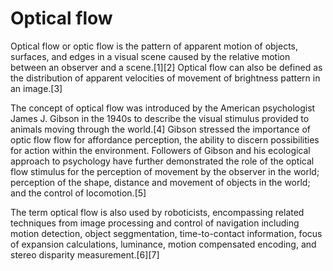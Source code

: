 # Optical flow

Optical flow or optic flow is the pattern of apparent motion of objects, 
surfaces, and edges in a visual scene caused by the relative motion between an observer and a scene.[1][2] 
Optical flow can also be defined as the distribution of apparent velocities of movement of brightness pattern in an image.[3]

The concept of optical flow was introduced by the American psychologist James J. 
Gibson in the 1940s to describe the visual stimulus provided to animals moving through the world.[4] 
Gibson stressed the importance of optic flow flow for affordance perception, the ability to discern possibilities for action within the environment. Followers of Gibson and his ecological approach to psychology have further demonstrated the role of the optical flow stimulus for the perception of movement by the observer in the world; perception of the shape, distance and movement of objects in the world; and the control of locomotion.[5]

The term optical flow is also used by roboticists, encompassing related techniques from image processing and control of navigation including motion detection, 
object seggmentation, 
time-to-contact information, 
focus of expansion calculations, 
luminance, 
motion compensated encoding, 
and stereo disparity measurement.[6][7]